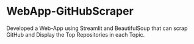 # WebApp-GitHubScraper
Developed a Web-App using Streamlit and BeautifulSoup that can scrap GitHub and Display the Top Repositories in each Topic.
